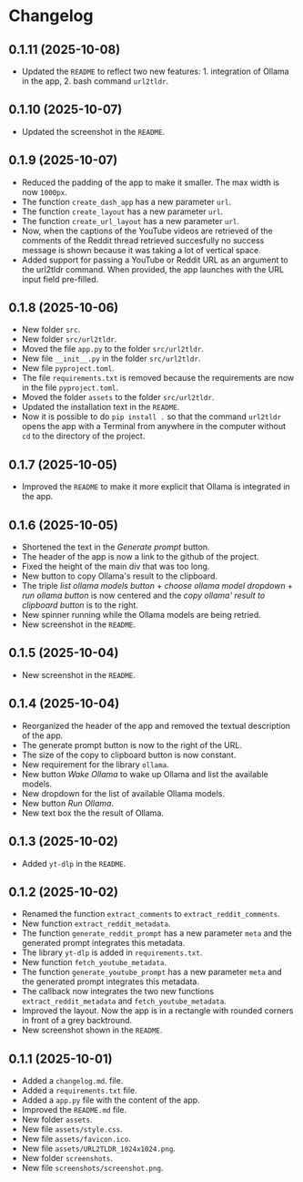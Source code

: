 # Changelog

## 0.1.11 (2025-10-08)

- Updated the `README` to reflect two new features: 1. integration of Ollama in the app, 2. bash command `url2tldr`.

## 0.1.10 (2025-10-07)

- Updated the screenshot in the `README`.

## 0.1.9 (2025-10-07)

- Reduced the padding of the app to make it smaller. The max width is now `1000px`.
- The function `create_dash_app` has a new parameter `url`.
- The function `create_layout` has a new parameter `url`.
- The function `create_url_layout` has a new parameter `url`.
- Now, when the captions of the YouTube videos are retrieved of the comments of the Reddit thread retrieved succesfully no success message is shown because it was taking a lot of vertical space.
- Added support for passing a YouTube or Reddit URL as an argument to the url2tldr command. When provided, the app launches with the URL input field pre-filled.

## 0.1.8 (2025-10-06)

- New folder `src`.
- New folder `src/url2tldr`.
- Moved the file `app.py` to the folder `src/url2tldr`.
- New file `__init__.py` in the folder `src/url2tldr`.
- New file `pyproject.toml`.
- The file `requirements.txt` is removed because the requirements are now in the file `pyproject.toml`.
- Moved the folder `assets` to the folder `src/url2tldr`.
- Updated the installation text in the `README`.
- Now it is possible to do `pip install .` so that the command `url2tldr` opens the app with a Terminal from anywhere in the computer without `cd` to the directory of the project.

## 0.1.7 (2025-10-05)

- Improved the `README` to make it more explicit that Ollama is integrated in the app.

## 0.1.6 (2025-10-05)

- Shortened the text in the *Generate prompt* button.
- The header of the app is now a link to the github of the project.
- Fixed the height of the main div that was too long.
- New button to copy Ollama's result to the clipboard.
- The triple *list ollama models button* + *choose ollama model dropdown* + *run ollama button* is now centered and the *copy ollama' result to clipboard button* is to the right.
- New spinner running while the Ollama models are being retried.
- New screenshot in the `README`.

## 0.1.5 (2025-10-04)

- New screenshot in the `README`.

## 0.1.4 (2025-10-04)

- Reorganized the header of the app and removed the textual description of the app.
- The generate prompt button is now to the right of the URL.
- The size of the copy to clipboard button is now constant.
- New requirement for the library `ollama`.
- New button *Wake Ollama* to wake up Ollama and list the available models.
- New dropdown for the list of available Ollama models.
- New button *Run Ollama*.
- New text box the the result of Ollama.

## 0.1.3 (2025-10-02)

- Added `yt-dlp` in the `README`.

## 0.1.2 (2025-10-02)

- Renamed the function `extract_comments` to `extract_reddit_comments`.
- New function `extract_reddit_metadata`.
- The function `generate_reddit_prompt` has a new parameter `meta` and the generated prompt integrates this metadata.
- The library `yt-dlp` is added in `requirements.txt`.
- New function `fetch_youtube_metadata`.
- The function `generate_youtube_prompt` has a new parameter `meta` and the generated prompt integrates this metadata.
- The callback now integrates the two new functions `extract_reddit_metadata` and `fetch_youtube_metadata`.
- Improved the layout. Now the app is in a rectangle with rounded corners in front of a grey backtround.
- New screenshot shown in the `README`.

## 0.1.1 (2025-10-01)

- Added a `changelog.md`. file.
- Added a `requirements.txt` file.
- Added a `app.py` file with the content of the app.
- Improved the `README.md` file.
- New folder `assets`.
- New file `assets/style.css`.
- New file `assets/favicon.ico`.
- New file `assets/URL2TLDR_1024x1024.png`.
- New folder `screenshots`.
- New file `screenshots/screenshot.png`.
